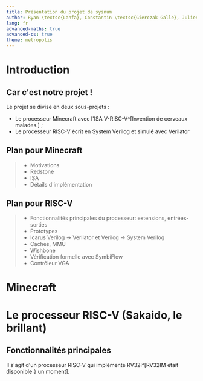 ```yaml
---
title: Présentation du projet de sysnum
author: Ryan \textsc{Lahfa}, Constantin \textsc{Gierczak-Galle}, Julien \textsc{Marquet}, Gabriel \textsc{Doriath Döhler}
lang: fr
advanced-maths: true
advanced-cs: true
theme: metropolis
---
```


# Introduction

## Car c'est notre projet !

Le projet se divise en deux sous-projets :

- Le processeur Minecraft avec l'ISA V-RISC-V^[Invention de cerveaux malades.] ;
- Le processeur RISC-V écrit en System Verilog et simulé avec Verilator

## Plan pour Minecraft

> - Motivations
> - Redstone
> - ISA
> - Détails d'implémentation

## Plan pour RISC-V

> - Fonctionnalités principales du processeur: extensions, entrées-sorties
> - Prototypes
> - Icarus Verilog → Verilator et Verilog → System Verilog
> - Caches, MMU 
> - Wishbone
> - Vérification formelle avec SymbiFlow
> - Contrôleur VGA

# Minecraft

# Le processeur RISC-V (Sakaido, le brillant)

## Fonctionnalités principales

Il s'agit d'un processeur RISC-V qui implémente RV32I^[RV32IM était disponible à un moment].
